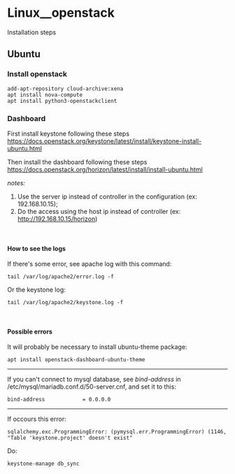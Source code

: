 # Linux__openstack
Installation steps


## Ubuntu

### Install openstack

```
add-apt-repository cloud-archive:xena
apt install nova-compute
apt install python3-openstackclient
```

### Dashboard

First install keystone following these steps
https://docs.openstack.org/keystone/latest/install/keystone-install-ubuntu.html

Then install the dashboard following these steps
https://docs.openstack.org/horizon/latest/install/install-ubuntu.html

_notes:_
  1. Use the server ip instead of controller in the configuration (ex: 192.168.10.15);
  1. Do the access using the host ip instead of controller (ex: http://192.168.10.15/horizon)

<br>

#### How to see the logs

If there's some error, see apache log with this command:

```
tail /var/log/apache2/error.log -f
```

Or the keystone log:

```
tail /var/log/apache2/keystone.log -f
```

<br>

#### Possible errors

It will probably be necessary to install ubuntu-theme package:

```
apt install openstack-dashboard-ubuntu-theme
```

<hr>


If you can't connect to mysql database, see _bind-address_ in /etc/mysql/mariadb.conf.d/50-server.cnf, and set it to this:

```
bind-address            = 0.0.0.0
```

<hr>

If occours this error:

```
sqlalchemy.exc.ProgrammingError: (pymysql.err.ProgrammingError) (1146, "Table 'keystone.project' doesn't exist"
```

Do:

```
keystone-manage db_sync
```
